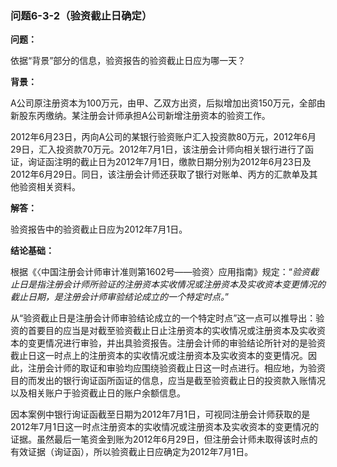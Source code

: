 ### 问题6-3-2（验资截止日确定）

**问题：**

依据“背景”部分的信息，验资报告的验资截止日应为哪一天？

**背景：**

A公司原注册资本为100万元，由甲、乙双方出资，后拟增加出资150万元，全部由新股东丙缴纳。某注册会计师承担A公司新增注册资本的验资工作。

2012年6月23日，丙向A公司的某银行验资账户汇入投资款80万元，2012年6月29日，汇入投资款70万元。2012年7月1日，该注册会计师向相关银行进行了函证，询证函注明的截止日为2012年7月1日，缴款日期分别为2012年6月23日及2012年6月29日。同日，该注册会计师还获取了银行对账单、丙方的汇款单及其他验资相关资料。

**解答：**

验资报告中的验资截止日应为2012年7月1日。

**结论基础：**

根据《〈中国注册会计师审计准则第1602号——验资〉应用指南》规定：“*验资截止日是指注册会计师所验证的注册资本实收情况或注册资本及实收资本变更情况的截止日期，是注册会计师审验结论成立的一个特定时点。*”

从“验资截止日是注册会计师审验结论成立的一个特定时点”这一点可以推导出：验资的首要目的应当是对截至验资截止日止注册资本的实收情况或注册资本及实收资本的变更情况进行审验，并出具验资报告。注册会计师的审验结论所针对的是验资截止日这一时点上的注册资本的实收情况或注册资本及实收资本的变更情况。因此，注册会计师的取证和审验均应围绕验资截止日这一时点进行。相应地，为验资目的而发出的银行询证函所函证的信息，应当是截至验资截止日的投资款入账情况以及相关账户于验资截止日的账户余额信息。

因本案例中银行询证函截至日期为2012年7月1日，可视同注册会计师获取的是2012年7月1日这一时点注册资本的实收情况或注册资本及实收资本的变更情况的证据。虽然最后一笔资金到账为2012年6月29日，但注册会计师未取得该时点的有效证据（询证函），所以验资截止日应确定为2012年7月1日。